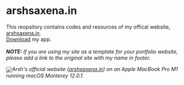 # arshsaxena.in
<p>
  This reopsitory contains codes and resources of my offical website, <a href="https://arshsaxena.in">arshsaxena.in</a>.
  <br>
  <a href="https://arshsaxena.in/pages/app">Download</a> my app.
  <br><br>
  <i>
    <b>NOTE: </b>If you are using my site as a template for your portfolio website, please add a link to the original site with my name in footer.
  </i>
</p>
<img align="center" src="https://raw.githubusercontent.com/arshsaxena/arshsaxena.in/main/repository-readme-resources/imgs/website-screenshot.png"><i>Arsh's official website (<a href="https://arshsaxena.in">arshsaxena.in</a>) on an Apple MacBook Pro M1 running macOS Monterey 12.0.1.</i>
